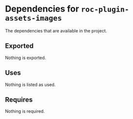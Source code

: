 # Dependencies for `roc-plugin-assets-images`

The dependencies that are available in the project.

## Exported
Nothing is exported.

## Uses
Nothing is listed as used.

## Requires
Nothing is required.